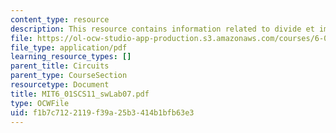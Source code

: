 ```yaml
---
content_type: resource
description: This resource contains information related to divide et impera.
file: https://ol-ocw-studio-app-production.s3.amazonaws.com/courses/6-01sc-introduction-to-electrical-engineering-and-computer-science-i-spring-2011/f1b7c7122119f39a25b3414b1bfb63e3_MIT6_01SCS11_swLab07.pdf
file_type: application/pdf
learning_resource_types: []
parent_title: Circuits
parent_type: CourseSection
resourcetype: Document
title: MIT6_01SCS11_swLab07.pdf
type: OCWFile
uid: f1b7c712-2119-f39a-25b3-414b1bfb63e3
---
```

